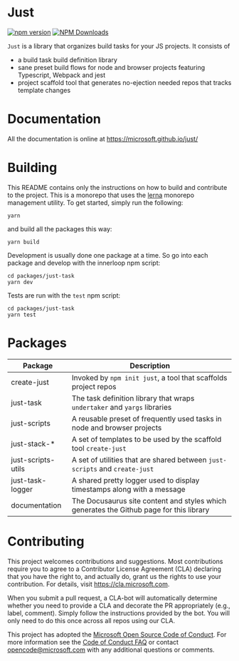 # Just
[![npm version](https://badge.fury.io/js/just-task.svg)](https://badge.fury.io/js/just-task)
[![NPM Downloads](https://img.shields.io/npm/dm/just-task.svg?style=flat)](https://www.npmjs.com/package/just-task)



`Just` is a library that organizes build tasks for your JS projects. It consists of

- a build task build definition library
- sane preset build flows for node and browser projects featuring Typescript, Webpack and jest
- project scaffold tool that generates no-ejection needed repos that tracks template changes

# Documentation

All the documentation is online at https://microsoft.github.io/just/

# Building

This README contains only the instructions on how to build and contribute to the project. This is a monorepo that uses the [lerna](https://github.com/lerna/lerna) monorepo management utility. To get started, simply run the following:

`yarn`

and build all the packages this way:

`yarn build`

Development is usually done one package at a time. So go into each package and develop with the innerloop npm script:

```
cd packages/just-task
yarn dev
```

Tests are run with the `test` npm script:

```
cd packages/just-task
yarn test
```

# Packages

| Package            | Description                                                                             |
| ------------------ | --------------------------------------------------------------------------------------- |
| create-just        | Invoked by `npm init just`, a tool that scaffolds project repos                         |
| just-task          | The task definition library that wraps `undertaker` and `yargs` libraries               |
| just-scripts       | A reusable preset of frequently used tasks in node and browser projects                 |
| just-stack-\*      | A set of templates to be used by the scaffold tool `create-just`                        |
| just-scripts-utils | A set of utilities that are shared between `just-scripts` and `create-just`             |
| just-task-logger   | A shared pretty logger used to display timestamps along with a message                  |
| documentation      | The Docusaurus site content and styles which generates the Github page for this library |

# Contributing

This project welcomes contributions and suggestions. Most contributions require you to agree to a
Contributor License Agreement (CLA) declaring that you have the right to, and actually do, grant us
the rights to use your contribution. For details, visit https://cla.microsoft.com.

When you submit a pull request, a CLA-bot will automatically determine whether you need to provide
a CLA and decorate the PR appropriately (e.g., label, comment). Simply follow the instructions
provided by the bot. You will only need to do this once across all repos using our CLA.

This project has adopted the [Microsoft Open Source Code of Conduct](https://opensource.microsoft.com/codeofconduct/).
For more information see the [Code of Conduct FAQ](https://opensource.microsoft.com/codeofconduct/faq/) or
contact [opencode@microsoft.com](mailto:opencode@microsoft.com) with any additional questions or comments.
